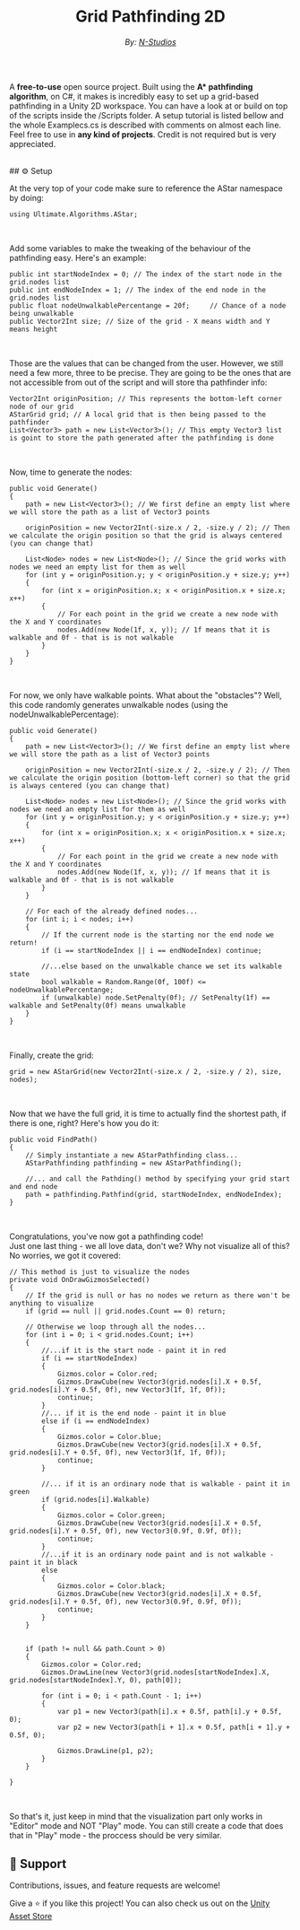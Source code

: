 <h1 align="center">Grid Pathfinding 2D</h1>
<h6 align="center">By: <a href="https://nikichatv.com/Website/N-Studios.html">N-Studios</a></h6>

<br>
<p align="">A <strong>free-to-use</strong> open source project. Built using the <strong>A* pathfinding algorithm</strong>, on C#, it makes is incredibly easy to set up a grid-based pathfinding in a Unity 2D workspace. You can have a look at or build on top of the scripts inside the /Scripts folder. A setup tutorial is listed bellow and the whole Examplecs.cs is described with comments on almost each line. Feel free to use in <strong>any kind of projects</strong>. Credit is not required but is very appreciated.</p>

<br>
## ⚙️ Setup
<br>

<p>At the very top of your code make sure to reference the AStar namespace by doing:</p>

````
using Ultimate.Algorithms.AStar;
````

<br>
<p>Add some variables to make the tweaking of the behaviour of the pathfinding easy. Here's an example:</p>

````
public int startNodeIndex = 0; // The index of the start node in the grid.nodes list
public int endNodeIndex = 1; // The index of the end node in the grid.nodes list
public float nodeUnwalkablePercentange = 20f;     // Chance of a node being unwalkable
public Vector2Int size; // Size of the grid - X means width and Y means height
````

<br>
<p>Those are the values that can be changed from the user. However, we still need a few more, three to be precise. They are going to be the ones that are not accessible from out of the script and will store tha pathfinder info:</p>

````
Vector2Int originPosition; // This represents the bottom-left corner node of our grid
AStarGrid grid; // A local grid that is then being passed to the pathfinder
List<Vector3> path = new List<Vector3>(); // This empty Vector3 list is goint to store the path generated after the pathfinding is done
````

<br>
<p>Now, time to generate the nodes:</p>

````
public void Generate()
{
    path = new List<Vector3>(); // We first define an empty list where we will store the path as a list of Vector3 points

    originPosition = new Vector2Int(-size.x / 2, -size.y / 2); // Then we calculate the origin position so that the grid is always centered (you can change that)

    List<Node> nodes = new List<Node>(); // Since the grid works with nodes we need an empty list for them as well
    for (int y = originPosition.y; y < originPosition.y + size.y; y++)
    {
        for (int x = originPosition.x; x < originPosition.x + size.x; x++)
        {
            // For each point in the grid we create a new node with the X and Y coordinates
            nodes.Add(new Node(1f, x, y)); // 1f means that it is walkable and 0f - that is is not walkable
        }
    }
}
````

<br>
<p>For now, we only have walkable points. What about the "obstacles"? Well, this code randomly generates unwalkable nodes (using the nodeUnwalkablePercentage):</p>

````
public void Generate()
{
    path = new List<Vector3>(); // We first define an empty list where we will store the path as a list of Vector3 points

    originPosition = new Vector2Int(-size.x / 2, -size.y / 2); // Then we calculate the origin position (bottom-left corner) so that the grid is always centered (you can change that)

    List<Node> nodes = new List<Node>(); // Since the grid works with nodes we need an empty list for them as well
    for (int y = originPosition.y; y < originPosition.y + size.y; y++)
    {
        for (int x = originPosition.x; x < originPosition.x + size.x; x++)
        {
            // For each point in the grid we create a new node with the X and Y coordinates
            nodes.Add(new Node(1f, x, y)); // 1f means that it is walkable and 0f - that is is not walkable
        }
    }

    // For each of the already defined nodes...
    for (int i; i < nodes; i++) 
    {
        // If the current node is the starting nor the end node we return!
        if (i == startNodeIndex || i == endNodeIndex) continue;

        //...else based on the unwalkable chance we set its walkable state
        bool walkable = Random.Range(0f, 100f) <= nodeUnwalkablePercentange;
        if (unwalkable) node.SetPenalty(0f); // SetPenalty(1f) == walkable and SetPenalty(0f) means unwalkable
    }
}
````

<br>
<p>Finally, create the grid:</p>

````
grid = new AStarGrid(new Vector2Int(-size.x / 2, -size.y / 2), size, nodes);
````
<br>
<p>Now that we have the full grid, it is time to actually find the shortest path, if there is one, right? Here's how you do it:</p>

````
public void FindPath()
{
    // Simply instantiate a new AStarPathfinding class...
    AStarPathfinding pathfinding = new AStarPathfinding();

    //... and call the Pathding() method by specifying your grid start and end node
    path = pathfinding.Pathfind(grid, startNodeIndex, endNodeIndex);
}
````

<br>
<p>Congratulations, you've now got a pathfinding code! <br> Just one last thing - we all love data, don't we? Why not visualize all of this? No worries, we got it covered:</p>

````
// This method is just to visualize the nodes
private void OnDrawGizmosSelected()
{
    // If the grid is null or has no nodes we return as there won't be anything to visualize
    if (grid == null || grid.nodes.Count == 0) return;

    // Otherwise we loop through all the nodes...
    for (int i = 0; i < grid.nodes.Count; i++)
    {
        //...if it is the start node - paint it in red
        if (i == startNodeIndex)
        {
            Gizmos.color = Color.red;
            Gizmos.DrawCube(new Vector3(grid.nodes[i].X + 0.5f, grid.nodes[i].Y + 0.5f, 0f), new Vector3(1f, 1f, 0f));
            continue;
        }
        //... if it is the end node - paint it in blue
        else if (i == endNodeIndex)
        {
            Gizmos.color = Color.blue;
            Gizmos.DrawCube(new Vector3(grid.nodes[i].X + 0.5f, grid.nodes[i].Y + 0.5f, 0f), new Vector3(1f, 1f, 0f));
            continue;
        }

        //... if it is an ordinary node that is walkable - paint it in green
        if (grid.nodes[i].Walkable)
        {
            Gizmos.color = Color.green;
            Gizmos.DrawCube(new Vector3(grid.nodes[i].X + 0.5f, grid.nodes[i].Y + 0.5f, 0f), new Vector3(0.9f, 0.9f, 0f));
            continue;
        }
        //...if it is an ordinary node paint and is not walkable - paint it in black
        else
        {
            Gizmos.color = Color.black;
            Gizmos.DrawCube(new Vector3(grid.nodes[i].X + 0.5f, grid.nodes[i].Y + 0.5f, 0f), new Vector3(0.9f, 0.9f, 0f));
            continue;
        }
    }


    if (path != null && path.Count > 0)
    {
        Gizmos.color = Color.red;
        Gizmos.DrawLine(new Vector3(grid.nodes[startNodeIndex].X, grid.nodes[startNodeIndex].Y, 0), path[0]);

        for (int i = 0; i < path.Count - 1; i++)
        {
            var p1 = new Vector3(path[i].x + 0.5f, path[i].y + 0.5f, 0);
            var p2 = new Vector3(path[i + 1].x + 0.5f, path[i + 1].y + 0.5f, 0);

            Gizmos.DrawLine(p1, p2);
        }
    }

}
````

<br>
<p>So that's it, just keep in mind that the visualization part only works in "Editor" mode and NOT "Play" mode. You can still create a code that does that in "Play" mode - the proccess should be very similar.</p>

## 🤝 Support
Contributions, issues, and feature requests are welcome!

Give a ⭐️ if you like this project!
You can also check us out on the <a href="https://assetstore.unity.com/publishers/51773">Unity Asset Store</a>
